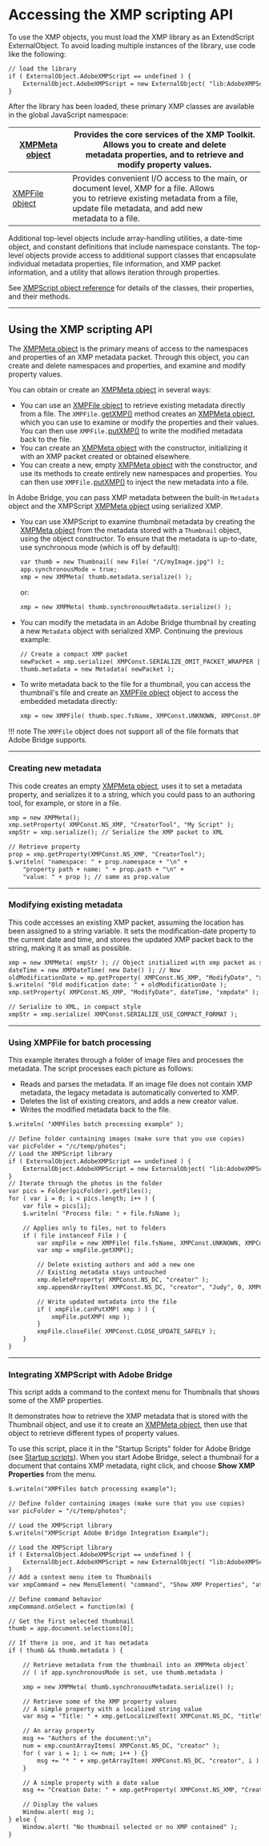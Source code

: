 # Accessing the XMP scripting API

To use the XMP objects, you must load the XMP library as an ExtendScript ExternalObject. To avoid loading multiple instances of the library, use code like the following:

```default
// load the library
if ( ExternalObject.AdobeXMPScript == undefined ) {
    ExternalObject.AdobeXMPScript = new ExternalObject( "lib:AdobeXMPScript");
}
```

After the library has been loaded, these primary XMP classes are available in the global JavaScript namespace:

| [XMPMeta object](xmpscript-object-reference.md#xmpmeta-object)   | Provides the core services of the XMP Toolkit. Allows you to create and delete<br/>metadata properties, and to retrieve and modify property values.                                                |
|------------------------------------------------------------------|----------------------------------------------------------------------------------------------------------------------------------------------------------------------------------------------------|
| [XMPFile object](xmpscript-object-reference.md#xmpfile-object)   | Provides convenient I/O access to the main, or document level, XMP for a file. Allows<br/>you to retrieve existing metadata from a file, update file metadata, and add new<br/>metadata to a file. |

Additional top-level objects include array-handling utilities, a date-time object, and constant definitions that include namespace constants. The top-level objects provide access to additional support classes that encapsulate individual metadata properties, file information, and XMP packet information, and a utility that allows iteration through properties.

See [XMPScript object reference](xmpscript-object-reference.md) for details of the classes, their properties, and their methods.

---

## Using the XMP scripting API

The [XMPMeta object](xmpscript-object-reference.md#xmpmeta-object) is the primary means of access to the namespaces and properties of an XMP metadata packet. Through this object, you can create and delete namespaces and properties, and examine and modify property values.

You can obtain or create an [XMPMeta object](xmpscript-object-reference.md#xmpmeta-object) in several ways:

- You can use an [XMPFile object](xmpscript-object-reference.md#xmpfile-object) to retrieve existing metadata directly from a file. The `XMPFile.`[getXMP()](xmpscript-object-reference.md#xmpfile-getxmp) method creates an [XMPMeta object](xmpscript-object-reference.md#xmpmeta-object), which you can use to examine or modify the properties and their values. You can then use `XMPFile.`[putXMP()](xmpscript-object-reference.md#xmpfile-putxmp) to write the modified metadata back to the file.
- You can create an [XMPMeta object](xmpscript-object-reference.md#xmpmeta-object) with the constructor, initializing it with an XMP packet created or obtained elsewhere.
- You can create a new, empty [XMPMeta object](xmpscript-object-reference.md#xmpmeta-object) with the constructor, and use its methods to create entirely new namespaces and properties. You can then use `XMPFile.`[putXMP()](xmpscript-object-reference.md#xmpfile-putxmp) to inject the new metadata into a file.

In Adobe Bridge, you can pass XMP metadata between the built-in `Metadata` object and the XMPScript [XMPMeta object](xmpscript-object-reference.md#xmpmeta-object) using serialized XMP.

- You can use XMPScript to examine thumbnail metadata by creating the [XMPMeta object](xmpscript-object-reference.md#xmpmeta-object) from the metadata stored with a `Thumbnail` object, using the object constructor. To ensure that the metadata is up-to-date, use synchronous mode (which is off by default):
    ```default
    var thumb = new Thumbnail( new File( "/C/myImage.jpg") );
    app.synchronousMode = true;
    xmp = new XMPMeta( thumb.metadata.serialize() );
    ```

    or:
    ```default
    xmp = new XMPMeta( thumb.synchronousMetadata.serialize() );
    ```
- You can modify the metadata in an Adobe Bridge thumbnail by creating a new `Metadata` object with serialized XMP. Continuing the previous example:
    ```default
    // Create a compact XMP packet
    newPacket = xmp.serialize( XMPConst.SERIALIZE_OMIT_PACKET_WRAPPER | XMPConst.SERIALIZE_USE_COMPACT_FORMAT ) );
    thumb.metadata = new Metadata( newPacket );
    ```
- To write metadata back to the file for a thumbnail, you can access the thumbnail's file and create an [XMPFile object](xmpscript-object-reference.md#xmpfile-object) object to access the embedded metadata directly:
    ```default
    xmp = new XMPFile( thumb.spec.fsName, XMPConst.UNKNOWN, XMPConst.OPEN_FOR_UPDATE );
    ```

!!! note
    The `XMPFile` object does not support all of the file formats that Adobe Bridge supports.

---

### Creating new metadata

This code creates an empty [XMPMeta object](xmpscript-object-reference.md#xmpmeta-object), uses it to set a metadata property, and serializes it to a string, which you could pass to an authoring tool, for example, or store in a file.

```default
xmp = new XMPMeta();
xmp.setProperty( XMPConst.NS_XMP, "CreatorTool", "My Script" );
xmpStr = xmp.serialize(); // Serialize the XMP packet to XML

// Retrieve property
prop = xmp.getProperty(XMPConst.NS_XMP, "CreatorTool");
$.writeln( "namespace: " + prop.namespace + "\n" +
    "property path + name: " + prop.path + "\n" +
    "value: " + prop ); // same as prop.value
```

---

### Modifying existing metadata

This code accesses an existing XMP packet, assuming the location has been assigned to a string variable. It sets the modification-date property to the current date and time, and stores the updated XMP packet back to the string, making it as small as possible.

```default
xmp = new XMPMeta( xmpStr ); // Object initialized with xmp packet as string
dateTime = new XMPDateTime( new Date() ); // Now
oldModificationDate = mp.getProperty( XMPConst.NS_XMP, "ModifyDate", "xmpdate" );
$.writeln( "Old modification date: " + oldModificationDate );
xmp.setProperty( XMPConst.NS_XMP, "ModifyDate", dateTime, "xmpdate" );

// Serialize to XML, in compact style
xmpStr = xmp.serialize( XMPConst.SERIALIZE_USE_COMPACT_FORMAT );
```

---

### Using XMPFile for batch processing

This example iterates through a folder of image files and processes the metadata. The script processes each picture as follows:

- Reads and parses the metadata. If an image file does not contain XMP metadata, the legacy metadata is automatically converted to XMP.
- Deletes the list of existing creators, and adds a new creator value.
- Writes the modified metadata back to the file.

```default
$.writeln( "XMPFiles batch processing example" );

// Define folder containing images (make sure that you use copies)
var picFolder = "/c/temp/photos";
// Load the XMPScript library
if ( ExternalObject.AdobeXMPScript == undefined ) {
    ExternalObject.AdobeXMPScript = new ExternalObject( "lib:AdobeXMPScript" );
}
// Iterate through the photos in the folder
var pics = Folder(picFolder).getFiles();
for ( var i = 0; i < pics.length; i++ ) {
    var file = pics[i];
    $.writeln( "Process file: " + file.fsName );

    // Applies only to files, not to folders
    if ( file instanceof File ) {
        var xmpFile = new XMPFile( file.fsName, XMPConst.UNKNOWN, XMPConst.OPEN_FOR_UPDATE );
        var xmp = xmpFile.getXMP();

        // Delete existing authors and add a new one
        // Existing metadata stays untouched
        xmp.deleteProperty( XMPConst.NS_DC, "creator" );
        xmp.appendArrayItem( XMPConst.NS_DC, "creator", "Judy", 0, XMPConst.ARRAY_IS_ORDERED );

        // Write updated metadata into the file
        if ( xmpFile.canPutXMP( xmp ) ) {
            xmpFile.putXMP( xmp );
        }
        xmpFile.closeFile( XMPConst.CLOSE_UPDATE_SAFELY );
    }
}
```

---

### Integrating XMPScript with Adobe Bridge

This script adds a command to the context menu for Thumbnails that shows some of the XMP properties.

It demonstrates how to retrieve the XMP metadata that is stored with the Thumbnail object, and use it to create an [XMPMeta object](xmpscript-object-reference.md#xmpmeta-object), then use that object to retrieve different types of property values.

To use this script, place it in the "Startup Scripts" folder for Adobe Bridge (see [Startup scripts](../introduction/scripting-for-specific-applications.md#startup-scripts)). When you start Adobe Bridge, select a thumbnail for a document that contains XMP metadata, right click, and choose **Show XMP Properties** from the menu.

```default
$.writeln("XMPFiles batch processing example");

// Define folder containing images (make sure that you use copies)
var picFolder = "/c/temp/photos";

// Load the XMPScript library
$.writeln("XMPScript Adobe Bridge Integration Example");

// Load the XMPScript library
if ( ExternalObject.AdobeXMPScript == undefined ) {
    ExternalObject.AdobeXMPScript = new ExternalObject( "lib:AdobeXMPScript" );
}
// Add a context menu item to Thumbnails
var xmpCommand = new MenuElement( "command", "Show XMP Properties", "at the end of Thumbnail", "showProperties" );

// Define command behavior
xmpCommand.onSelect = function(m) {

// Get the first selected thumbnail
thumb = app.document.selections[0];

// If there is one, and it has metadata
if ( thumb && thumb.metadata ) {

    // Retrieve metadata from the thumbnail into an XMPMeta object`
    // ( if app.synchronousMode is set, use thumb.metadata )

    xmp = new XMPMeta( thumb.synchronousMetadata.serialize() );

    // Retrieve some of the XMP property values
    // A simple property with a localized string value
    var msg = "Title: " + xmp.getLocalizedText( XMPConst.NS_DC, "title", null, "en" ) + "\n";

    // An array property
    msg += "Authors of the document:\n";
    num = xmp.countArrayItems( XMPConst.NS_DC, "creator" );
    for ( var i = 1; i <= num; i++ ) {}
        msg += "* " + xmp.getArrayItem( XMPConst.NS_DC, "creator", i ) + "\n";
    }

    // A simple property with a date value
    msg += "Creation Date: " + xmp.getProperty( XMPConst.NS_XMP, "CreateDate" )

    // Display the values
    Window.alert( msg );
} else {
    Window.alert( "No thumbnail selected or no XMP contained" );
}
```

